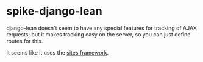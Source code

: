 spike-django-lean
=================
django-lean doesn't seem to have any special features for tracking
of AJAX requests; but it makes tracking easy on the server, so you
can just define routes for this.

It seems like it uses the [sites framework](sites).

[sites]: https://docs.djangoproject.com/en/dev/ref/contrib/sites/#ref-contrib-sites
